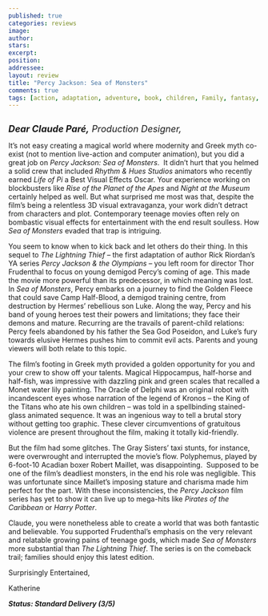 ```yaml
---
published: true
categories: reviews
image:
author: 
stars: 
excerpt: 
position: 
addressee: 
layout: review
title: "Percy Jackson: Sea of Monsters"
comments: true
tags: [action, adaptation, adventure, book, children, Family, fantasy, Letters, Percy Jackson, Sea of Monsters]
---
```

<div><p><span class="full-image-block ssNonEditable"><span><a href="/letters/2013/8/7/percy-jackson-sea-of-monsters.html"><img src="http://static.squarespace.com/static/5005f6bcc4aa41161b33e89e/5329cf1fe4b07c068ebf74de/5329cf1fe4b07c068ebf7886/1375904443717/Percy%20Jackson%20Sea%20of%20Monsters.jpg" alt="" /></a></span></span></p>
<p><em style="font-size:130%;"><strong>Dear Claude Par&eacute;,</strong> Production Designer,</em></p>
<p>It&rsquo;s not easy creating a magical world where modernity and Greek myth co-exist (not to mention live-action and computer animation), but you did a great job on <em>Percy Jackson: Sea of Monsters</em>.&nbsp; It didn&rsquo;t hurt that you helmed a solid crew that included <em>Rhythm &amp; Hues Studios</em> animators who recently earned <em>Life of Pi</em> a Best Visual Effects Oscar. Your experience working on blockbusters like <em>Rise of the Planet of the Apes</em> and <em>Night at the Museum</em> certainly helped as well. But what surprised me most was that, despite the film&rsquo;s being a relentless 3D visual extravaganza, your work didn&rsquo;t detract from characters and plot. Contemporary teenage movies often rely on bombastic visual effects for entertainment with the end result soulless. How <em>Sea of Monsters </em>evaded that trap is intriguing.</p>
<p>You seem to know when to kick back and let others do their thing. In this sequel to <em>The Lightning Thief &ndash; </em>the first adaptation of author Rick Riordan&rsquo;s YA series <em>Percy Jackson &amp; the Olympians &ndash;</em> you left room for director Thor Frudenthal to focus on young demigod Percy&rsquo;s coming of age. This made the movie more powerful than its predecessor, in which meaning was lost. In <em>Sea of Monsters</em>, Percy embarks on a journey to find the Golden Fleece that could save Camp Half-Blood, a demigod training centre, from destruction by Hermes&rsquo; rebellious son Luke. Along the way, Percy and his band of young heroes test their powers and limitations; they face their demons and mature. Recurring are the travails of parent-child relations: Percy feels abandoned by his father the Sea God Poseidon, and Luke&rsquo;s fury towards elusive Hermes pushes him to commit evil acts. Parents and young viewers will both relate to this topic.</p>
<p>The film&rsquo;s footing in Greek myth provided a golden opportunity for you and your crew to show off your talents. Magical Hippocampus, half-horse and half-fish, was impressive with dazzling pink and green scales that recalled a Monet water lily painting. The Oracle of Delphi was an original robot with incandescent eyes whose narration of the legend of Kronos &ndash; the King of the Titans who ate his own children &ndash; was told in a spellbinding stained-glass animated sequence. It was an ingenious way to tell a brutal story without getting too graphic. These clever circumventions of gratuitous violence are present throughout the film, making it totally kid-friendly.&nbsp;</p>
<p>But the film had some glitches. The Gray Sisters&rsquo; taxi stunts, for instance, were overwrought and interrupted the movie&rsquo;s flow. Polyphemus, played by 6-foot-10 Acadian boxer Robert Maillet, was disappointing.&nbsp; Supposed to be one of the film&rsquo;s deadliest monsters, in the end his role was negligible. This was unfortunate since Maillet&rsquo;s imposing stature and charisma made him perfect for the part. With these inconsistencies, the <em>Percy Jackson</em> film series has yet to show it can live up to mega-hits like <em>Pirates of the Caribbean </em>or <em>Harry Potter</em>.</p>
<p>Claude, you were nonetheless able to create a world that was both fantastic and believable. You supported Frudenthal&rsquo;s emphasis on the very relevant and relatable growing pains of teenage gods, which made <em>Sea of Monsters</em> more substantial than <em>The Lightning Thief</em>. The series is on the comeback trail; families should enjoy this latest edition.</p>
<p>Surprisingly Entertained,</p>
<p>Katherine</p>
<p><strong><em>Status: Standard Delivery (3/5)</em></strong></p></div>
